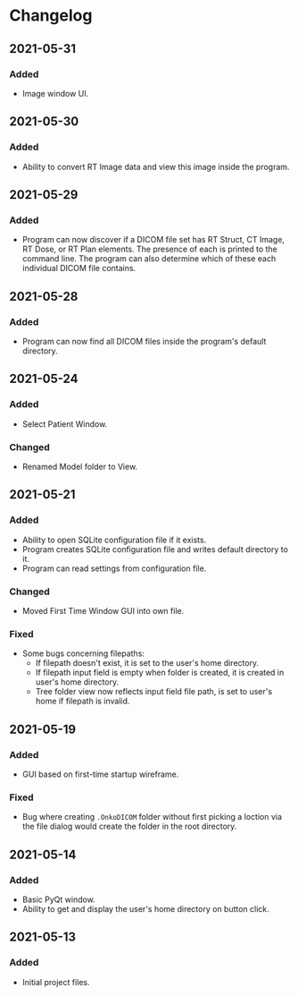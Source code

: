 # Changelog
## 2021-05-31
### Added
* Image window UI.


## 2021-05-30
### Added
* Ability to convert RT Image data and view this image inside the program.


## 2021-05-29
### Added
* Program can now discover if a DICOM file set has RT Struct, CT Image, RT Dose, or RT Plan elements. The presence of each is printed to the command line. The program can also determine which of these each individual DICOM file contains.


## 2021-05-28
### Added
* Program can now find all DICOM files inside the program's default directory.


## 2021-05-24
### Added
* Select Patient Window.

### Changed
* Renamed Model folder to View.


## 2021-05-21
### Added
* Ability to open SQLite configuration file if it exists.
* Program creates SQLite configuration file and writes default directory to it.
* Program can read settings from configuration file.

### Changed
* Moved First Time Window GUI into own file.

### Fixed
* Some bugs concerning filepaths:
  * If filepath doesn't exist, it is set to the user's home directory.
  * If filepath input field is empty when folder is created, it is created in user's home directory.
  * Tree folder view now reflects input field file path, is set to user's home if filepath is invalid.


## 2021-05-19
### Added
* GUI based on first-time startup wireframe.

### Fixed
* Bug where creating `.OnkoDICOM` folder without first picking a loction via the file dialog would create the folder in the root directory.


## 2021-05-14
### Added
* Basic PyQt window.
* Ability to get and display the user's home directory on button click.


## 2021-05-13
### Added
* Initial project files.